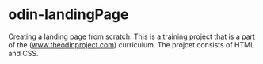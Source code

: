 # odin-landingPage

Creating a landing page from scratch. This is a training project that is a part of the (www.theodinproject.com) curriculum. The projcet consists of HTML and CSS.
